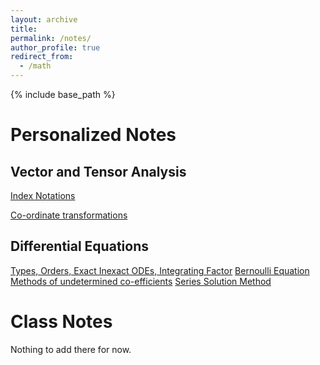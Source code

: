 ```yaml
---
layout: archive
title:
permalink: /notes/
author_profile: true
redirect_from:
  - /math
---
```

{% include base_path %}

Personalized Notes
======

## Vector and Tensor Analysis
[Index Notations](https://samawatkhan.github.io/files/TensorAnalysis:Indexnotations.pdf)

[Co-ordinate transformations](https://samawatkhan.github.io/files/VectorAnalysis:Co-ordinatetransformations.pdf)


## Differential Equations
[Types, Orders, Exact Inexact ODEs, Integrating Factor](https://samawatkhan.github.io/files/DifferentialequationsTypesExactInexactIF.pdf)
[Bernoulli Equation](https://samawatkhan.github.io/files/Differentialequations:BernoulliEquation.pdf)
[Methods of undetermined co-efficients](https://samawatkhan.github.io/files/DifferentialEquations:Methodsofundeterminedco-efficients.pdf)
[Series Solution Method](https://samawatkhan.github.io/files/DifferentialEquations:SeriesSolutions.pdf)


Class Notes
======
Nothing to add there for now.

